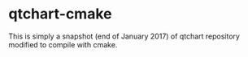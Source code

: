 # qtchart-cmake

This is simply a snapshot (end of January 2017) of qtchart repository
modified to compile with cmake.
